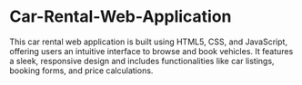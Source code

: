 # Car-Rental-Web-Application
This car rental web application is built using HTML5, CSS, and JavaScript, offering users an intuitive interface to browse and book vehicles. It features a sleek, responsive design and includes functionalities like car listings, booking forms, and price calculations.

